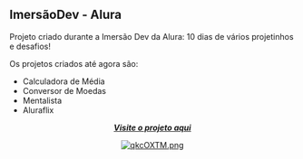## ImersãoDev - Alura<br/>
Projeto criado durante a Imersão Dev da Alura: 10 dias de vários projetinhos e desafios! </br>

Os projetos criados até agora são:</br>
  - Calculadora de Média
  - Conversor de Moedas
  - Mentalista
  - Aluraflix


<div align="center">
   
[***Visite o projeto aqui***](https://imersaodev-alura.vercel.app/)<br/>
  


[![qkcOXTM.png](https://i.imgur.com/qkcOXTM.png)](https://imgur.com/qkcOXTM)
</div>


